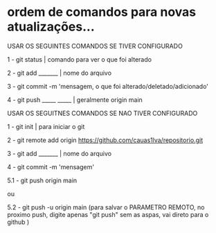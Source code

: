 # ordem de comandos para novas atualizações...


USAR OS SEGUINTES COMANDOS SE TIVER CONFIGURADO

1 - git status | comando para ver o que foi alterado

2 - git add _______ | nome do arquivo

3 - git commit -m 'mensagem, o que foi alterado/deletado/adicionado'

4 - git push _____ _____ | geralmente origin main



USAR OS SEGUITNES COMANDOS SE NAO TIVER CONFIGURADO


1 - git init | para iniciar o git

2 - git remote add origin https://github.com/cauas1lva/repositorio.git

3 - git add _______ | nome do arquivo

4 - git commit -m 'mensagem'

5.1 - git push origin main

ou

5.2 - git push -u origin main (para salvar o PARAMETRO REMOTO, no proximo push, digite apenas "git push" sem as aspas, vai direto para o github )